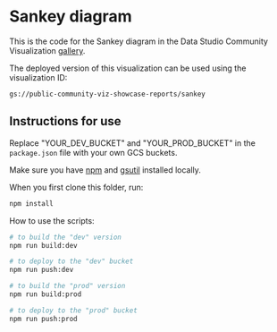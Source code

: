 # Sankey diagram

This is the code for the Sankey diagram in the Data Studio Community
Visualization [gallery][showcase].

The deployed version of this visualization can be used using the visualization
ID:

`gs://public-community-viz-showcase-reports/sankey`


## Instructions for use

Replace "YOUR_DEV_BUCKET" and "YOUR_PROD_BUCKET" in the `package.json` file with
your own GCS buckets. 


Make sure you have [npm][npm_site] and
[gsutil][gsutil_site] installed locally.



When you first clone this folder, run:
```bash
npm install
```


How to use the scripts:
```bash
# to build the "dev" version
npm run build:dev

# to deploy to the "dev" bucket
npm run push:dev

# to build the "prod" version
npm run build:prod

# to deploy to the "prod" bucket
npm run push:prod
```


[showcase]: https://developers.google.com/visualization "Community Visualization Gallery"
[npm_site]: https://www.npmjs.com/ "Node Package Manager"
[gsutil_site]: https://cloud.google.com/storage/docs/gsutil "gsutil Tool docs"
